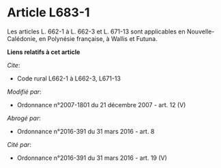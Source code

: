 # Article L683-1

Les articles L. 662-1 à L. 662-3 et L. 671-13 sont applicables en Nouvelle-Calédonie, en Polynésie française, à Wallis et
Futuna.

**Liens relatifs à cet article**

_Cite_:

  - Code rural L662-1 à L662-3, L671-13

_Modifié par_:

  - Ordonnance n°2007-1801 du 21 décembre 2007 - art. 12 (V)

_Abrogé par_:

  - Ordonnance n°2016-391 du 31 mars 2016 - art. 8

_Cité par_:

  - Ordonnance n°2016-391 du 31 mars 2016 - art. 19 (V)
